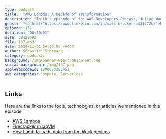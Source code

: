 ```yaml
---
type: podcast
title:  "AWS Lambda: A Decade of Transformation"
description: "In this episode of the AWS Developers Podcast, Julian Wood hosts a discussion with Marc Brooker, a distinguished engineer involved in the creation of AWS Lambda. They explore the origins of Lambda, its evolution, and the impact of serverless technology on modern computing. The conversation delves into customer-centric innovations, the challenges of event-driven architectures, and the future of serverless in the context of generative AI. Mark reflects on the journey of Lambda, the lessons learned, and the exciting possibilities that lie ahead for serverless technology."
guest:  "<a href='https://www.linkedin.com/in/marc-brooker-b431772b/'>Marc Brooker</a>, VP/Distinguished Engineer, AWS and <a href='https://www.linkedin.com/in/julianrwood/'>Julian Wood</a>, Developer Advocate, AWS"
episode: 137
duration: "00:20:01" 
size: 38429593
file: 137.mp3	
date: 2024-11-01 04:00:00 +0000
author: Sébastien Stormacq
category: podcasts
background: /img/banner-web-transparent.png
social-background: /img/137.png
appleEpisodeId: 1000675303451
aws-categories: Compute, Serverless
---
```


## Links

Here are the links to the tools, technologies, or articles we mentioned in this episode.

- [AWS Lambda](https://docs.aws.amazon.com/lambda/latest/dg/welcome.html)
- [Firecracker microVM](https://firecracker-microvm.github.io/)
- [How Lambda loads data from the block devices](https://www.usenix.org/system/files/atc23-brooker.pdf)